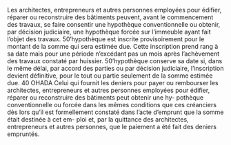 Les architectes, entrepreneurs et autres personnes employées pour édifier, réparer
ou reconstruire des bâtiments peuvent, avant le commencement des travaux, se faire consentir
une hypothèque conventionnelle ou obtenir, par décision judiciaire, une hypothèque forcée sur
l’immeuble ayant fait l’objet des travaux.
50’hypothèque est inscrite provisoirement pour le montant de la somme qui sera estimée due.
Cette inscription prend rang à sa date mais pour une période n’excédant pas un mois après
l’achèvement des travaux constaté par huissier. 50’hypothèque conserve sa date si, dans le
même délai, par accord des parties ou par décision judiciaire, l’inscription devient définitive,
pour le tout ou partie seulement de la somme estimée due.
40
OHADA
Celui qui fournit les deniers pour payer ou rembourser les architectes, entrepreneurs et autres
personnes employées pour édifier, réparer ou reconstruire des bâtiments peut obtenir une hy-
pothèque conventionnelle ou forcée dans les mêmes conditions que ces créanciers dès lors
qu’il est formellement constaté dans l’acte d’emprunt que la somme était destinée à cet em-
ploi et, par la quittance des architectes, entrepreneurs et autres personnes, que le paiement a
été fait des deniers empruntés.
